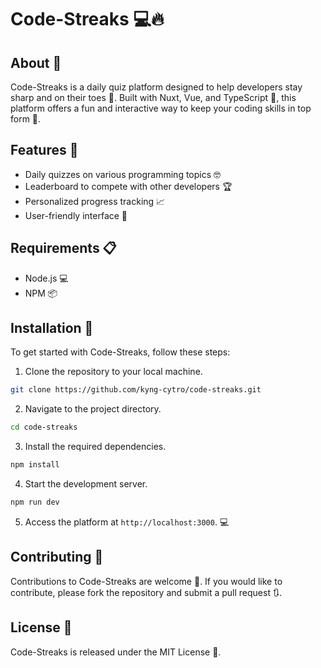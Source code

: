 # Code-Streaks 💻🔥

## About 🧐

Code-Streaks is a daily quiz platform designed to help developers stay sharp and on their toes 💪. Built with Nuxt, Vue, and TypeScript 🚀, this platform offers a fun and interactive way to keep your coding skills in top form 💯.

## Features 🎉

- Daily quizzes on various programming topics 🤓
- Leaderboard to compete with other developers 🏆
- Personalized progress tracking 📈
- User-friendly interface 🙌

## Requirements 📋

- Node.js 💻
- NPM 📦

## Installation 💾

To get started with Code-Streaks, follow these steps:

1. Clone the repository to your local machine.

```bash
git clone https://github.com/kyng-cytro/code-streaks.git
```

2. Navigate to the project directory.

```bash
cd code-streaks
```

3. Install the required dependencies.

```bash
npm install
```

4. Start the development server.

```bash
npm run dev
```

5. Access the platform at `http://localhost:3000`. 💻

## Contributing 🤝

Contributions to Code-Streaks are welcome 🙌. If you would like to contribute, please fork the repository and submit a pull request 🔃.

## License 📜

Code-Streaks is released under the MIT License 🎉.
